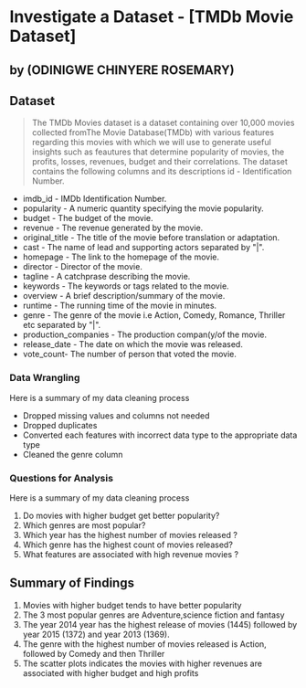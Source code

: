 # Investigate a Dataset - [TMDb Movie Dataset]

## by (ODINIGWE CHINYERE ROSEMARY)


## Dataset

> The TMDb Movies dataset is a dataset containing over 10,000 movies collected fromThe Movie Database(TMDb) with various features regarding this movies with which we will use to generate useful insights such as feautures that determine popularity of movies, the profits, losses, revenues, budget and their correlations. The dataset contains the following columns and its descriptions
id - Identification Number.

* imdb_id - IMDb Identification Number.
* popularity - A numeric quantity specifying the movie popularity.
* budget - The budget of the movie.
* revenue - The revenue generated by the movie.
* original_title - The title of the movie before translation or adaptation.
* cast - The name of lead and supporting actors separated by "|".
* homepage - The link to the homepage of the movie.
* director - Director of the movie.
* tagline - A catchprase describing the movie.
* keywords - The keywords or tags related to the movie.
* overview - A brief description/summary of the movie.
* runtime - The running time of the movie in minutes.
* genre - The genre of the movie i.e Action, Comedy, Romance, Thriller etc separated by "|".
* production_companies - The production compan(y/of the movie.
* release_date - The date on which the movie was released.
* vote_count- The number of person that voted the movie.


### Data Wrangling
Here is a summary of my data cleaning process

- Dropped missing values and columns not needed
- Dropped duplicates
- Converted each features with incorrect data type to the appropriate data type
- Cleaned the genre column

### Questions for Analysis
Here is a summary of my data cleaning process

1. Do movies with higher budget get better popularity?
2. Which genres are most popular?
3. Which year has the highest number of movies released ?
4. Which genre has the highest count of movies released?
5. What features are associated with high revenue movies ?


## Summary of Findings

 1. Movies with higher budget tends to have better popularity 
 2. The 3 most popular genres are Adventure,science fiction and fantasy 
 3. The year 2014 year has the highest release of movies (1445) followed by year 2015 (1372) and year 2013 (1369). 
 4. The genre with the highest number of movies released is Action, followed by Comedy and then Thriller 
 5. The scatter plots indicates the movies with higher revenues are associated with higher budget and high profits